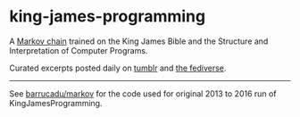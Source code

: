 king-james-programming
======================

A [Markov chain][] trained on the King James Bible and the Structure and
Interpretation of Computer Programs.

Curated excerpts posted daily on [tumblr][] and [the fediverse][].

---

See [barrucadu/markov][] for the code used for original 2013 to 2016 run of
KingJamesProgramming.

[Markov chain]: https://en.wikipedia.org/wiki/Markov_chain
[tumblr]: https://kingjamesprogramming.tumblr.com/
[the fediverse]: https://hacksrus.xyz/users/kjpbot
[barrucadu/markov]: https://github.com/barrucadu/markov
